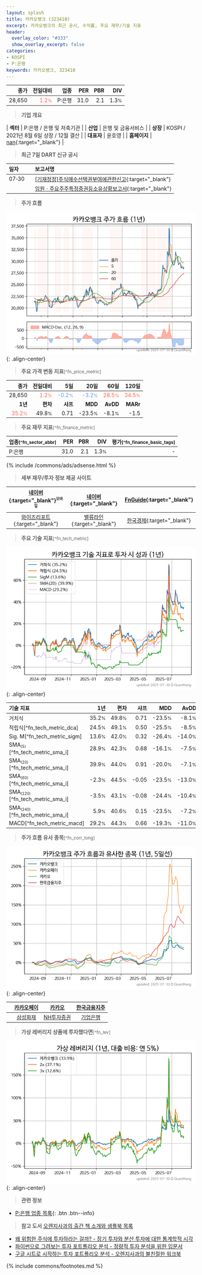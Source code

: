 ```yaml
---
layout: splash
title: 카카오뱅크 (323410)
excerpt: 카카오뱅크의 최근 공시, 수익률, 주요 재무/기술 지표
header:
  overlay_color: "#333"
  show_overlay_excerpt: false
categories:
- KOSPI
- P:은행
keywords: 카카오뱅크, 323410
---
```


| **종가** | **전일대비** | **업종** | **PER** | **PBR** | **DIV** |
| -------: | -----------: | -------: | ------: | ------: | ------: |
| 28,650 | <span style="color: tomato">1.2<small>%</small></span> | P:은행 | 31.0 | 2.1 | 1.3<small>%</small> |

<!-- more -->


> **기업 개요**<a id="company"></a>

| <span style="white-space:nowrap;">**섹터**</span> | P:은행 / 은행 및 저축기관 |
| <span style="white-space:nowrap;">**산업**</span> | 은행 및 금융서비스 |
| <span style="white-space:nowrap;">**상장**</span> | KOSPI / 2021년 8월 6일 상장 / 12월 결산 |
| <span style="white-space:nowrap;">**대표자**</span> | 윤호영 |
| <span style="white-space:nowrap;">**홈페이지**</span> | [nan](nan){:target="_blank"} |


> **최근 7일 DART 신규 공시**<a id="dart"></a>

| **일자** |      | **보고서명** |
| :------- | :--- | :----------- |
| 07&#x2011;30 | | [[기재정정]주식매수선택권부여에관한신고](https://dart.fss.or.kr/dsaf001/main.do?rcpNo=20250730000343){:target="_blank"} |
|  | | [임원ㆍ주요주주특정증권등소유상황보고서](https://dart.fss.or.kr/dsaf001/main.do?rcpNo=20250730000164){:target="_blank"} |


> **주가 흐름**<a id="price"></a>

![323410](/stock/images/323410.png){: .align-center}


> **주요 가격 변동 지표**<small>[^fn_price_metric]</small>

| **종가** | **전일대비** | **5일** | **20일** | **60일** | **120일** |
| -------: | -----------: | ------: | -------: | -------: | --------: |
| 28,650 | <span style="color: tomato">1.2<small>%</small></span> | <span style="color: cornflowerblue">-0.2<small>%</small></span> | <span style="color: cornflowerblue">-3.2<small>%</small></span> | <span style="color: tomato">28.5<small>%</small></span> | <span style="color: tomato">34.5<small>%</small></span> |
| **1년** | **편차** | **샤프** | **MDD** | **AvDD** | **MARr** |
| <span style="color: tomato">35.2<small>%</small></span> | 49.8<small>%</small> | 0.71 | -23.5<small>%</small> | -8.1<small>%</small> | -1.5 |


> **주요 재무 지표**<small>[^fn_finance_metric]</small>

| **업종**<small>[^fn_sector_abbr]</small> | **PER** | **PBR** | **DIV** | **평가**<small>[^fn_finance_basic_tags]</small> |
| :--------------------------------------- | ------: | ------: | ------: | ----------------------------------------------: |
| P:은행 | 31.0 | 2.1 | 1.3<small>%</small> | - |



{% include /commons/ads/adsense.html %}

> **세부 재무/투자 정보 제공 사이트**

| [네이버](https://m.stock.naver.com/domestic/stock/323410/finance/summary){:target="_blank"}<sup><small>모바일</small></sup> | [네이버](https://finance.naver.com/item/coinfo.naver?code=323410){:target="_blank"} | [FnGuide](https://comp.fnguide.com/SVO2/ASP/SVD_Invest.asp?gicode=A323410&MenuYn=Y){:target="_blank"} |
| :---: | :---: | :---: |
| [와이즈리포트](https://comp.wisereport.co.kr/company/c1040001.aspx?cmp_cd=323410){:target="_blank"} | [밸류라인](https://www.valueline.co.kr/finance/summary/323410){:target="_blank"} | [한국경제](https://markets.hankyung.com/stock/323410/financial-summary){:target="_blank"} |


> **주요 기술 지표**<small>[^fn_tech_metric]</small>


![323410](/stock/images/323410_tech.png){: .align-center}

| **기술 지표** | **1년** | **편차** | **샤프** | **MDD** | **AvDD** |
| :------------ | ------: | -----------: | -------: | ------: | -------: |
| 거치식 | 35.2<small>%</small> | 49.8<small>%</small> | 0.71 | -23.5<small>%</small> | -8.1<small>%</small> |
| 적립식[^fn_tech_metric_dca] | 24.5<small>%</small> | 49.1<small>%</small> | 0.50 | -25.5<small>%</small> | -8.5<small>%</small> |
| Sig. M[^fn_tech_metric_sigm] | 13.6<small>%</small> | 42.0<small>%</small> | 0.32 | -26.4<small>%</small> | -14.0<small>%</small> |
| SMA<small><sub>(5)</sub></small>[^fn_tech_metric_sma_i] | 28.9<small>%</small> | 42.3<small>%</small> | 0.68 | -16.1<small>%</small> | -7.5<small>%</small> |
| SMA<small><sub>(20)</sub></small>[^fn_tech_metric_sma_i] | 39.9<small>%</small> | 44.0<small>%</small> | 0.91 | -20.0<small>%</small> | -7.1<small>%</small> |
| SMA<small><sub>(60)</sub></small>[^fn_tech_metric_sma_i] | -2.3<small>%</small> | 44.5<small>%</small> | -0.05 | -23.5<small>%</small> | -13.0<small>%</small> |
| SMA<small><sub>(120)</sub></small>[^fn_tech_metric_sma_i] | -3.5<small>%</small> | 43.1<small>%</small> | -0.08 | -24.4<small>%</small> | -10.4<small>%</small> |
| SMA<small><sub>(240)</sub></small>[^fn_tech_metric_sma_i] | 5.9<small>%</small> | 40.6<small>%</small> | 0.15 | -23.5<small>%</small> | -7.2<small>%</small> |
| MACD[^fn_tech_metric_macd] | 29.2<small>%</small> | 44.3<small>%</small> | 0.66 | -19.3<small>%</small> | -11.0<small>%</small> |


> **주가 흐름 유사 종목**<a id="corr"></a><small>[^fn_corr_long]</small>

![323410](/stock/images/323410_corr.png){: .align-center}

|       | [카카오페이](/377300/) | [카카오](/035720/) | [한국금융지주](/071050/) |
| :---: | :------------------------------------: | :------------------------------------: | :------------------------------------: |
|       | [삼성화재](/000810/) | [NH투자증권](/005940/) | [기업은행](/024110/) |


> **가상 레버리지 상품에 투자했다면**<a id="2x"></a><small>[^fn_lev]</small>

![323410](/stock/images/323410_2x.png){: .align-center}


> **관련 정보**

- [P:은행 업종 목록](/stats/sector/kospi_업종_은행_종목/){: .btn .btn--info}

> **참고 도서** [오렌지사과의 출간 책 소개와 샘플북 목록](https://kongdori.tistory.com/691)

- [왜 위험한 주식에 투자하라는 걸까? - 장기 투자와 분산 투자에 대한 통계학적 시각](https://kongdori.tistory.com/421)
- [파이썬으로 그려보는 투자 포트폴리오 분석  - 정량적 투자 분석을 위한 입문서](https://kongdori.tistory.com/643)
- [구글 시트로 시작하는 투자 포트폴리오 분석 - 오렌지사과의 불친절한 워크북](https://kongdori.tistory.com/449)


{% include commons/footnotes.md %}